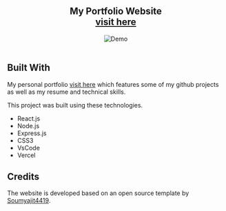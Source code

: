 <h2 align="center">
  My Portfolio Website<br/>
  <a href="https://soumyajit.vercel.app/" target="_blank">visit here</a>
</h2>
<div align="center">
  <img alt="Demo" src="./Images/readme-img1.png" />
</div>

<br/>

## Built With

My personal portfolio <a href="https://soumyajit.vercel.app/" target="_blank">visit here</a> which features some of my github projects as well as my resume and technical skills.<br/>

This project was built using these technologies.

- React.js
- Node.js
- Express.js
- CSS3
- VsCode
- Vercel

## Credits

The website is developed based on an open source template by [Soumyajit4419](https://github.com/soumyajit4419/Portfolio).
